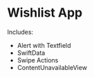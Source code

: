 
# Wishlist App

Includes:
- Alert with Textfield
- SwiftData
- Swipe Actions
- ContentUnavailableView
